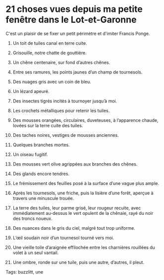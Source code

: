 # 21 choses vues depuis ma petite fenêtre dans le Lot-et-Garonne

C'est un plaisir de se fixer un petit périmètre et d'imiter Francis Ponge.

1. Un toit de tuiles canal en terre cuite.

2. Grisouille, notre chatte de gouttière.

3. Un chêne centenaire, sur fond d’autres chênes.

4. Entre ses ramures, les points jaunes d’un champ de tournesols.

5. Des nuages gris avec un coin de bleu.

6. Un lézard apeuré.

7. Des insectes tigrés incités à tournoyer jusqu’à moi.

8. Les crochets métalliques pour retenir les tuiles.

9. Des mousses orangées, circulaires, duveteuses, à l’apparence chaude, lovées sur la terre cuite des tuiles.

10. Des taches noires, vestiges de mousses anciennes.

11. Quelques branches mortes.

12. Un oiseau fugitif.

13. Des mousses vert olive agrippées aux branches des chênes.

14. Des glands encore tendres.

15. Le frémissement des feuilles posé à la surface d’une vague plus ample.

16. Après les tournesols, une friche, puis la lisière d’une forêt, aperçue à travers une minuscule trouée.

17. La terre des tuiles, leur parme grisé, leur rougeur recuite, avec immédiatement au-dessus le vert opulent de la chênaie, rayé du noir des troncs noueux.

18. Des nuances dans le gris du ciel, malgré tout trop uniforme.

19. L’œil soudain noir d’un tournesol tourné vers moi.

20. Une vieille toile d’araignée effilochée entre les charnières rouillées du volet à un seul vantail.

21. Une ombre, ronde sur une tuile, puis une autre, d’autres, il pleut.

Tags: buzzlitt, une